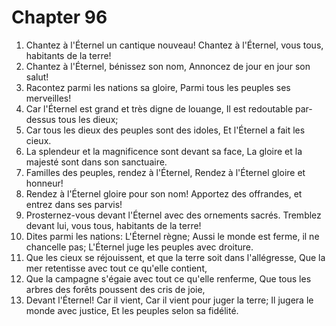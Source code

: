 # Chapter 96

1. Chantez à l'Éternel un cantique nouveau! Chantez à l'Éternel, vous tous, habitants de la terre!
2. Chantez à l'Éternel, bénissez son nom, Annoncez de jour en jour son salut!
3. Racontez parmi les nations sa gloire, Parmi tous les peuples ses merveilles!
4. Car l'Éternel est grand et très digne de louange, Il est redoutable par-dessus tous les dieux;
5. Car tous les dieux des peuples sont des idoles, Et l'Éternel a fait les cieux.
6. La splendeur et la magnificence sont devant sa face, La gloire et la majesté sont dans son sanctuaire.
7. Familles des peuples, rendez à l'Éternel, Rendez à l'Éternel gloire et honneur!
8. Rendez à l'Éternel gloire pour son nom! Apportez des offrandes, et entrez dans ses parvis!
9. Prosternez-vous devant l'Éternel avec des ornements sacrés. Tremblez devant lui, vous tous, habitants de la terre!
10. Dites parmi les nations: L'Éternel règne; Aussi le monde est ferme, il ne chancelle pas; L'Éternel juge les peuples avec droiture.
11. Que les cieux se réjouissent, et que la terre soit dans l'allégresse, Que la mer retentisse avec tout ce qu'elle contient,
12. Que la campagne s'égaie avec tout ce qu'elle renferme, Que tous les arbres des forêts poussent des cris de joie,
13. Devant l'Éternel! Car il vient, Car il vient pour juger la terre; Il jugera le monde avec justice, Et les peuples selon sa fidélité.

